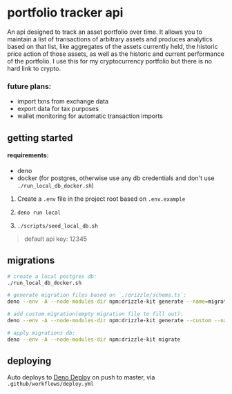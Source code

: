 # portfolio tracker api

An api designed to track an asset portfolio over time. It allows you to maintain a list of transactions of arbitrary assets and produces analytics based on that list, like aggregates of the assets currently held, the historic price action of those assets, as well as the historic and current performance of the portfolio. I use this for my cryptocurrency portfolio but there is no hard link to crypto.

### future plans:
- import txns from exchange data
- export data for tax purposes
- wallet monitoring for automatic transaction imports

## getting started

#### requirements: 
- deno
- docker (for postgres, otherwise use any db credentials and don't use `./run_local_db_docker.sh`)

1. Create a `.env` file in the project root based on `.env.example`

2. `deno run local`

3. `./scripts/seed_local_db.sh`

> default api key: 12345

## migrations

```sh
# create a local postgres db:
./run_local_db_docker.sh

# generate migration files based on `./drizzle/schema.ts`:  
deno --env -A --node-modules-dir npm:drizzle-kit generate --name=migration_name

# add custom migration(empty migration file to fill out):
deno --env -A --node-modules-dir npm:drizzle-kit generate --custom --name=migration_name

# apply migrations db:
deno --env -A --node-modules-dir npm:drizzle-kit migrate
```

## deploying

Auto deploys to [Deno Deploy](https://deno.com/deploy) on push to master, via `.github/workflows/deploy.yml`
